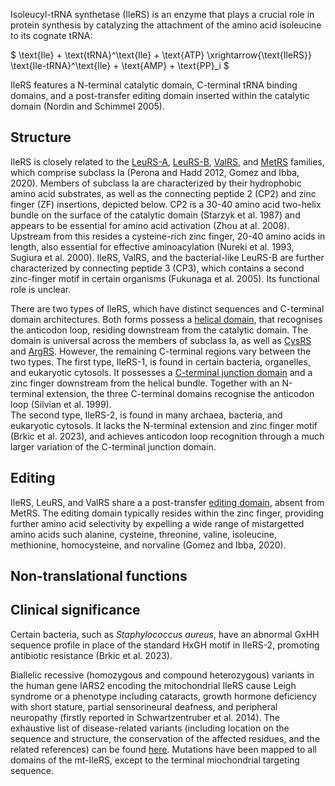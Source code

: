 
Isoleucyl-tRNA synthetase (IleRS) is an enzyme that plays a crucial role in protein synthesis by catalyzing the attachment of the amino acid isoleucine to its cognate tRNA:





$ \text{Ile} + \text{tRNA}^\text{Ile} + \text{ATP} \xrightarrow{\text{IleRS}} \text{Ile-tRNA}^\text{Ile} + \text{AMP} + \text{PP}_i  $


IleRS features a N-terminal catalytic domain, C-terminal tRNA binding domains, and a post-transfer editing domain inserted within the catalytic domain (Nordin and Schimmel 2005).


## Structure

IleRS is closely related to the [LeuRS-A](/class1/leu2), [LeuRS-B](/class1/leu1), [ValRS](/class1/val), and [MetRS](/class1/met) families, which comprise 
subclass Ia (Perona and Hadd 2012, Gomez and Ibba, 2020).
Members of subclass Ia are characterized by their hydrophobic amino acid substrates, as well as the connecting peptide 2 (CP2) and zinc finger (ZF) insertions, depicted below. 
CP2 is a 30-40 amino acid two-helix bundle on the surface of the catalytic domain (Starzyk et al. 1987) and appears to be essential for amino acid activation (Zhou at al. 2008). 
Upstream from this resides a cysteine-rich zinc finger, 20-40 amino acids in length, also essential for effective aminoacylation (Nureki et al. 1993, Sugiura et al. 2000). 
IleRS, ValRS, and the bacterial-like LeuRS-B are further characterized by connecting peptide 3 (CP3), which contains a second zinc-finger motif in certain organisms (Fukunaga et al. 2005).
Its functional role is unclear. 


There are two types of IleRS, which have distinct sequences and C-terminal domain architectures. 
Both forms possess a  [helical domain](/superfamily/class1/Anticodon_binding_domain_CRIMVL), that recognises the anticodon loop, residing downstream from the catalytic domain.
The domain is universal across the members of subclass Ia, as well as [CysRS](/class1/cys) and [ArgRS](/class1/arg).
However, the remaining C-terminal regions vary between the two types.
The first type, IleRS-1, is found in certain bacteria, organelles, and eukaryotic cytosols.
It possesses a [C-terminal junction domain](/superfamily/class1/C-terminal_junction_domain) and a zinc finger downstream from the helical bundle.
Together with an N-terminal extension, the three C-terminal domains recognise the anticodon loop (Silvian et al. 1999).  
The second type, IleRS-2, is found in many archaea, bacteria, and eukaryotic cytosols. 
It lacks the N-terminal extension and zinc finger motif (Brkic et al. 2023), and achieves anticodon loop recognition through a much larger variation of the C-terminal junction domain.



## Editing


IleRS, LeuRS, and ValRS share a a post-transfer [editing domain](/superfamily/class1/Editing_domain_1a), absent from MetRS.
The editing domain typically resides within the zinc finger, providing further amino acid selectivity by expelling a wide range of mistargetted amino acids 
such alanine, cysteine, threonine, valine, isoleucine, methionine, homocysteine, and norvaline (Gomez and Ibba, 2020).


## Non-translational functions


## Clinical significance


Certain bacteria, such as *Staphylococcus aureus*, have an abnormal GxHH sequence profile in place of the standard HxGH motif in IleRS-2, promoting antibiotic resistance (Brkic et al. 2023).

Biallelic recessive (homozygous and compound heterozygous) variants in the human gene IARS2 encoding the mitochondrial IleRS cause Leigh syndrome or a phenotype including cataracts, growth hormone deficiency with short stature, partial sensorineural deafness, and peripheral neuropathy (firstly reported in Schwartzentruber et al. 2014). The exhaustive list of disease-related variants (including location on the sequence and structure, the conservation of the affected residues, and the related references) can be found [here](http://misynpat.org/misynpat/PageMaker.rvt?name=IARS2). Mutations have been mapped to all domains of the mt-IleRS, except to the terminal miochondrial targeting sequence.





